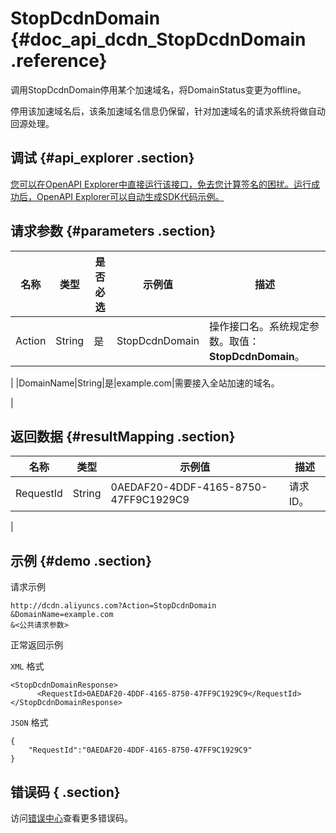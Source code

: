 # StopDcdnDomain {#doc_api_dcdn_StopDcdnDomain .reference}

调用StopDcdnDomain停用某个加速域名，将DomainStatus变更为offline。

停用该加速域名后，该条加速域名信息仍保留，针对加速域名的请求系统将做自动回源处理。

## 调试 {#api_explorer .section}

[您可以在OpenAPI Explorer中直接运行该接口，免去您计算签名的困扰。运行成功后，OpenAPI Explorer可以自动生成SDK代码示例。](https://api.aliyun.com/#product=dcdn&api=StopDcdnDomain&type=RPC&version=2018-01-15)

## 请求参数 {#parameters .section}

|名称|类型|是否必选|示例值|描述|
|--|--|----|---|--|
|Action|String|是|StopDcdnDomain|操作接口名。系统规定参数。取值：**StopDcdnDomain**。

 |
|DomainName|String|是|example.com|需要接入全站加速的域名。

 |

## 返回数据 {#resultMapping .section}

|名称|类型|示例值|描述|
|--|--|---|--|
|RequestId|String|0AEDAF20-4DDF-4165-8750-47FF9C1929C9|请求ID。

 |

## 示例 {#demo .section}

请求示例

``` {#request_demo}
http://dcdn.aliyuncs.com?Action=StopDcdnDomain
&DomainName=example.com
&<公共请求参数>
```

正常返回示例

`XML` 格式

``` {#xml_return_success_demo}
<StopDcdnDomainResponse>
	  <RequestId>0AEDAF20-4DDF-4165-8750-47FF9C1929C9</RequestId>
</StopDcdnDomainResponse>
```

`JSON` 格式

``` {#json_return_success_demo}
{
	"RequestId":"0AEDAF20-4DDF-4165-8750-47FF9C1929C9"
}
```

## 错误码 { .section}

访问[错误中心](https://error-center.aliyun.com/status/product/dcdn)查看更多错误码。

